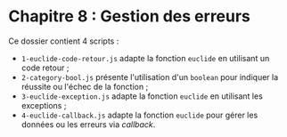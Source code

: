 # Chapitre 8 : Gestion des erreurs

Ce dossier contient 4 scripts :

* `1-euclide-code-retour.js` adapte la fonction `euclide` en utilisant un code retour ;
* `2-category-bool.js` présente l'utilisation d'un `boolean` pour indiquer la réussite ou l'échec de la fonction ;
* `3-euclide-exception.js` adapte la fonction `euclide` en utilisant les exceptions ;
* `4-euclide-callback.js` adapte la fonction `euclide` pour gérer les données ou les erreurs via _callback_.
